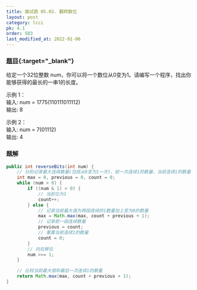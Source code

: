 ```yaml
---
title: 面试题 05.03. 翻转数位
layout: post
category: lcci
pk: 4.1
order: 503
last_modified_at: 2022-01-06
---
```


### [题目](https://leetcode-cn.com/reverse-bits-lcci/){:target="_blank"}

给定一个32位整数 num，你可以将一个数位从0变为1。请编写一个程序，找出你能够获得的最长的一串1的长度。

示例 1：  
输入: num = 1775(110111011112)  
输出: 8

示例 2：  
输入: num = 7(01112)  
输出: 4

### 题解

```java
public int reverseBits(int num) {
    // 分别记录最大连续数量(包括从0变为1一次)、前一次连续1的数量、当前连续1的数量
    int max = 0, previous = 0, count = 0;
    while (num > 0) {
        if ((num & 1) > 0) {
            // 当前位为1
            count++;
        } else {
            // 记录当前最大值为两段连续的1数量加上变为0的数量
            max = Math.max(max, count + previous + 1);
            // 记录前一段连续数量
            previous = count;
            // 重置当前连续1的数量
            count = 0;
        }
        // 向右移位
        num >>= 1;
    }

    // 比较当前最大值和最后一次连续1的数量
    return Math.max(max, count + previous + 1);
}
```